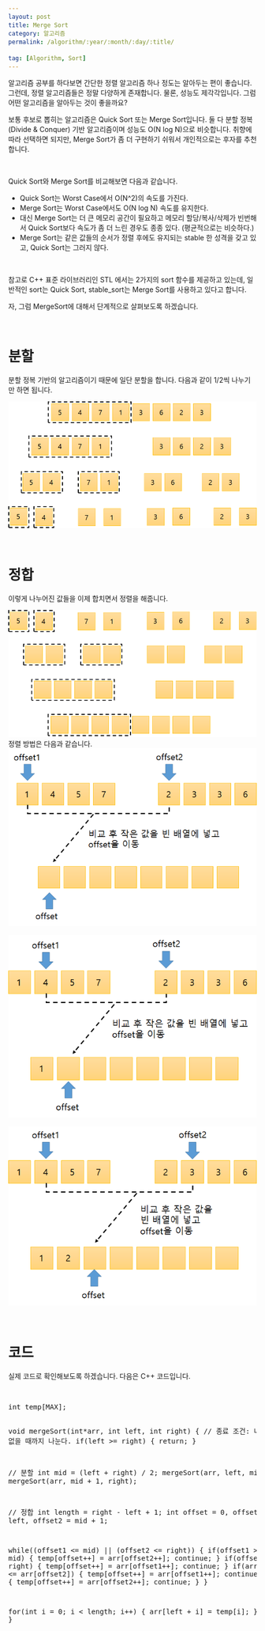 ```yaml
---
layout: post
title: Merge Sort
category: 알고리즘
permalink: /algorithm/:year/:month/:day/:title/

tag: [Algorithm, Sort]
---
```


알고리즘 공부를 하다보면 간단한 정렬 알고리즘 하나 정도는 알아두는 편이 좋습니다.
그런데, 정렬 알고리즘들은 정말 다양하게 존재합니다. 물론, 성능도 제각각입니다.
그럼 어떤 알고리즘을 알아두는 것이 좋을까요?

보통 후보로 뽑히는 알고리즘은 Quick Sort 또는 Merge Sort입니다.
둘 다 분할 정복(Divide &amp; Conquer) 기반 알고리즘이며 성능도 O(N log N)으로 비슷합니다.
취향에 따라 선택하면 되지만, Merge Sort가 좀 더 구현하기 쉬워서 개인적으로는 후자를 추천합니다.

<br>

Quick Sort와 Merge Sort를 비교해보면 다음과 같습니다.
<ul>
 	<li>Quick Sort는 Worst Case에서 O(N^2)의 속도를 가진다.</li>
 	<li>Merge Sort는 Worst Case에서도 O(N log N) 속도를 유지한다.</li>
 	<li>대신 Merge Sort는 더 큰 메모리 공간이 필요하고 메모리 할당/복사/삭제가 빈번해서 Quick Sort보다 속도가 좀 더 느린 경우도 종종 있다. (평균적으로는 비슷하다.)</li>
 	<li>Merge Sort는 같은 값들의 순서가 정렬 후에도 유지되는 stable 한 성격을 갖고 있고, Quick Sort는 그러지 않다.</li>
</ul>

<br>

참고로 C++ 표준 라이브러리인 STL 에서는 2가지의 sort 함수를 제공하고 있는데,
일반적인 sort는 Quick Sort, stable_sort는 Merge Sort를 사용하고 있다고 합니다.

자, 그럼 MergeSort에 대해서 단계적으로 살펴보도록 하겠습니다.

<br>

# 분할

분할 정복 기반의 알고리즘이기 때문에 일단 분할을 합니다. 다음과 같이
 1/2씩 나누기만 하면 됩니다.

![image -fullwidth](/assets/2016-03-09-merge-sorting-algorithm/01.png)

<br>

# 정합

이렇게 나누어진 값들을 이제 합치면서 정렬을 해줍니다.

![image -fullwidth](/assets/2016-03-09-merge-sorting-algorithm/02.png)
정렬 방법은 다음과 같습니다.
![image -fullwidth](/assets/2016-03-09-merge-sorting-algorithm/03.png)

![image -fullwidth](/assets/2016-03-09-merge-sorting-algorithm/04.png)

![image -fullwidth](/assets/2016-03-09-merge-sorting-algorithm/05.png)

<br>

# 코드

실제 코드로 확인해보도록 하겠습니다. 다음은 C++ 코드입니다.

<br>
<pre class="prettyprint">int temp[MAX];

void mergeSort(int*arr, int left, int right) {
  // 종료 조건: 나눌 수 없을 때까지 나눈다.
  if(left &gt;= right) {
    return;
  }

  // 분할
  int mid = (left + right) / 2;
  mergeSort(arr, left, mid);
  mergeSort(arr, mid + 1, right);

  // 정합
  int length = right - left + 1;
  int offset = 0, offset1 = left, offset2 = mid + 1;

  while((offset1 &lt;= mid) || (offset2 &lt;= right)) {
    if(offset1 &gt; mid) {
      temp[offset++] = arr[offset2++];
      continue;
    }
    if(offset2 &gt; right) {
      temp[offset++] = arr[offset1++];
      continue;
    }
    if(arr[offset1] &lt;= arr[offset2]) {
      temp[offset++] = arr[offset1++];
      continue;
    } else {
      temp[offset++] = arr[offset2++];
      continue;
    }
  }

  for(int i = 0; i &lt; length; i++) {
    arr[left + i] = temp[i];
  }
}</pre>
